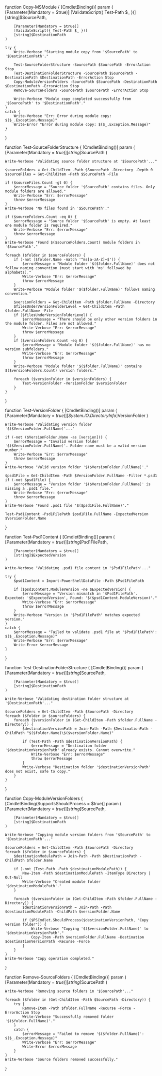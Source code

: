 function Copy-MSModule {
    [CmdletBinding()]
    param (
        [Parameter(Mandatory = $true)]
        [ValidateScript({ Test-Path $_ })]
        [string]$SourcePath,

        [Parameter(Mandatory = $true)]
        [ValidateScript({ Test-Path $_ })]
        [string]$DestinationPath
    )

    try {
        Write-Verbose "Starting module copy from '$SourcePath' to '$DestinationPath'."

        Test-SourceFolderStructure -SourcePath $SourcePath -ErrorAction Stop
        Test-DestinationFolderStructure -SourcePath $SourcePath -DestinationPath $DestinationPath -ErrorAction Stop
        Copy-ModuleVersionFolders -SourcePath $SourcePath -DestinationPath $DestinationPath -ErrorAction Stop
        Remove-SourceFolders -SourcePath $SourcePath -ErrorAction Stop

        Write-Verbose "Module copy completed successfully from '$SourcePath' to '$DestinationPath'."
    }
    catch {
        Write-Verbose "Err: Error during module copy: $($_.Exception.Message)"
        Write-Error "Error during module copy: $($_.Exception.Message)"
    }
}

function Test-SourceFolderStructure {
    [CmdletBinding()]
    param (
        [Parameter(Mandatory = $true)]
        [string]$SourcePath
    )

    Write-Verbose "Validating source folder structure at '$SourcePath'..."

    $sourceFolders = Get-ChildItem -Path $SourcePath -Directory -Depth 0
    $sourceFiles = Get-ChildItem -Path $SourcePath -File

    if ($sourceFiles.Count -gt 0) {
        $errorMessage = "Source folder '$SourcePath' contains files. Only module folders are allowed."
        Write-Verbose "Err: $errorMessage"
        throw $errorMessage
    }
    Write-Verbose "No files found in '$SourcePath'."

    if ($sourceFolders.Count -eq 0) {
        $errorMessage = "Source folder '$SourcePath' is empty. At least one module folder is required."
        Write-Verbose "Err: $errorMessage"
        throw $errorMessage
    }
    Write-Verbose "Found $($sourceFolders.Count) module folders in '$SourcePath'."

    foreach ($folder in $sourceFolders) {
        if (-not ($folder.Name -match '^ms[a-zA-Z]+$')) {
            $errorMessage = "Module folder '$($folder.FullName)' does not follow naming convention (must start with 'ms' followed by alphabets)."
            Write-Verbose "Err: $errorMessage"
            throw $errorMessage
        }
        Write-Verbose "Module folder '$($folder.FullName)' follows naming convention."
        
        $versionFolders = Get-ChildItem -Path $folder.FullName -Directory
        $filesUnderVersionFolderLevel = Get-ChildItem -Path $folder.FullName -File
        if ($filesUnderVersionFolderLevel) {
            $errorMessage = "There should be only other version folders in the module folder. Files are not allowed."
            Write-Verbose "Err: $errorMessage"
            throw $errorMessage
        }
        if ($versionFolders.Count -eq 0) {
            $errorMessage = "Module folder '$($folder.FullName)' has no version subfolders."
            Write-Verbose "Err: $errorMessage"
            throw $errorMessage
        }
        Write-Verbose "Module folder '$($folder.FullName)' contains $($versionFolders.Count) version folders."

        foreach ($versionFolder in $versionFolders) {
            Test-VersionFolder -VersionFolder $versionFolder
        }
    }
}

function Test-VersionFolder {
    [CmdletBinding()]
    param (
        [Parameter(Mandatory = $true)]
        [System.IO.DirectoryInfo]$VersionFolder
    )

    Write-Verbose "Validating version folder '$($VersionFolder.FullName)'..."

    if (-not ($VersionFolder.Name -as [version])) {
        $errorMessage = "Invalid version folder '$($VersionFolder.FullName)'. Folder name must be a valid version number."
        Write-Verbose "Err: $errorMessage"
        throw $errorMessage
    }
    Write-Verbose "Valid version folder '$($VersionFolder.FullName)'."

    $psd1File = Get-ChildItem -Path $VersionFolder.FullName -Filter *.psd1
    if (-not $psd1File) {
        $errorMessage = "Version folder '$($VersionFolder.FullName)' is missing a .psd1 file."
        Write-Verbose "Err: $errorMessage"
        throw $errorMessage
    }
    Write-Verbose "Found .psd1 file '$($psd1File.FullName)'."

    Test-Psd1Content -Psd1FilePath $psd1File.FullName -ExpectedVersion $VersionFolder.Name
}

function Test-Psd1Content {
    [CmdletBinding()]
    param (
        [Parameter(Mandatory = $true)]
        [string]$Psd1FilePath,

        [Parameter(Mandatory = $true)]
        [string]$ExpectedVersion
    )

    Write-Verbose "Validating .psd1 file content in '$Psd1FilePath'..."

    try {
        $psd1Content = Import-PowerShellDataFile -Path $Psd1FilePath

        if ($psd1Content.ModuleVersion -ne $ExpectedVersion) {
            $errorMessage = "Version mismatch in '$Psd1FilePath'. Expected: '$ExpectedVersion', Found: '$($psd1Content.ModuleVersion)'."
            Write-Verbose "Err: $errorMessage"
            throw $errorMessage
        }
        Write-Verbose "Version in '$Psd1FilePath' matches expected version."
    }
    catch {
        $errorMessage = "Failed to validate .psd1 file at '$Psd1FilePath': $($_.Exception.Message)"
        Write-Verbose "Err: $errorMessage"
        Write-Error $errorMessage
    }
}

function Test-DestinationFolderStructure {
    [CmdletBinding()]
    param (
        [Parameter(Mandatory = $true)]
        [string]$SourcePath,

        [Parameter(Mandatory = $true)]
        [string]$DestinationPath
    )

    Write-Verbose "Validating destination folder structure at '$DestinationPath'..."

    $sourceFolders = Get-ChildItem -Path $SourcePath -Directory
    foreach ($folder in $sourceFolders) {
        foreach ($versionFolder in (Get-ChildItem -Path $folder.FullName -Directory)) {
            $destinationVersionPath = Join-Path -Path $DestinationPath -ChildPath "$($folder.Name)\$($versionFolder.Name)"

            if (Test-Path -Path $destinationVersionPath) {
                $errorMessage = "Destination folder '$destinationVersionPath' already exists. Cannot overwrite."
                Write-Verbose "Err: $errorMessage"
                throw $errorMessage
            }
            Write-Verbose "Destination folder '$destinationVersionPath' does not exist, safe to copy."
        }
    }
}

function Copy-ModuleVersionFolders {
    [CmdletBinding(SupportsShouldProcess = $true)]
    param (
        [Parameter(Mandatory = $true)]
        [string]$SourcePath,

        [Parameter(Mandatory = $true)]
        [string]$DestinationPath
    )

    Write-Verbose "Copying module version folders from '$SourcePath' to '$DestinationPath'..."

    $sourceFolders = Get-ChildItem -Path $SourcePath -Directory
    foreach ($folder in $sourceFolders) {
        $destinationModulePath = Join-Path -Path $DestinationPath -ChildPath $folder.Name

        if (-not (Test-Path -Path $destinationModulePath)) {
            New-Item -Path $destinationModulePath -ItemType Directory | Out-Null
            Write-Verbose "Created module folder '$destinationModulePath'."
        }

        foreach ($versionFolder in (Get-ChildItem -Path $folder.FullName -Directory)) {
            $destinationVersionPath = Join-Path -Path $destinationModulePath -ChildPath $versionFolder.Name

            if ($PSCmdlet.ShouldProcess($destinationVersionPath, "Copy version folder")) {
                Write-Verbose "Copying '$($versionFolder.FullName)' to '$destinationVersionPath'."
                Copy-Item -Path $versionFolder.FullName -Destination $destinationVersionPath -Recurse -Force
            }
        }
    }
    Write-Verbose "Copy operation completed."
}

function Remove-SourceFolders {
    [CmdletBinding()]
    param (
        [Parameter(Mandatory = $true)]
        [string]$SourcePath
    )

    Write-Verbose "Removing source folders in '$SourcePath'..."

    foreach ($folder in (Get-ChildItem -Path $SourcePath -Directory)) {
        try {
            Remove-Item -Path $folder.FullName -Recurse -Force -ErrorAction Stop
            Write-Verbose "Successfully removed folder '$($folder.FullName)'."
        }
        catch {
            $errorMessage = "Failed to remove '$($folder.FullName)': $($_.Exception.Message)"
            Write-Verbose "Err: $errorMessage"
            Write-Error $errorMessage
        }
    }
    Write-Verbose "Source folders removed successfully."
}
